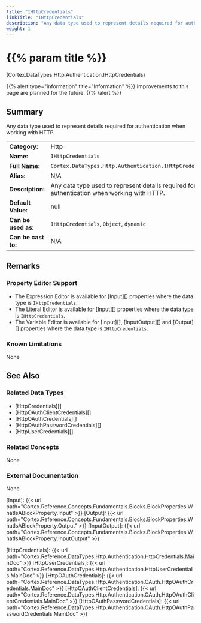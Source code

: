```yaml
---
title: "IHttpCredentials"
linkTitle: "IHttpCredentials"
description: "Any data type used to represent details required for authentication when working with HTTP."
weight: 1
---
```


# {{% param title %}}

<p class="namespace">(Cortex.DataTypes.Http.Authentication.IHttpCredentials)</p>

{{% alert type="information" title="Information" %}} Improvements to this page are planned for the future. {{% /alert %}}

## Summary

Any data type used to represent details required for authentication when working with HTTP.

| | |
|-|-|
| **Category:**          | Http                                            |
| **Name:**              | `IHttpCredentials`                                      |
| **Full Name:**         | `Cortex.DataTypes.Http.Authentication.IHttpCredentials`         |
| **Alias:**             | N/A                                                    |
| **Description:**       | Any data type used to represent details required for authentication when working with HTTP. |
| **Default Value:**     | null                                                   |
| **Can be used as:**    | `IHttpCredentials`, `Object`, `dynamic`                |
| **Can be cast to:**    | N/A                                                    |

## Remarks

### Property Editor Support

- The Expression Editor is available for [Input][] properties where the data type is `IHttpCredentials`.
- The Literal Editor is available for [Input][] properties where the data type is `IHttpCredentials`.
- The Variable Editor is available for [Input][], [InputOutput][] and [Output][] properties where the data type is `IHttpCredentials`.

### Known Limitations

None

## See Also

### Related Data Types

- [HttpCredentials][]
- [HttpOAuthClientCredentials][]
- [HttpOAuthCredentials][]
- [HttpOAuthPasswordCredentials][]
- [HttpUserCredentials][]

### Related Concepts

None

### External Documentation

None

[Input]: {{< url path="Cortex.Reference.Concepts.Fundamentals.Blocks.BlockProperties.WhatIsABlockProperty.Input" >}}
[Output]: {{< url path="Cortex.Reference.Concepts.Fundamentals.Blocks.BlockProperties.WhatIsABlockProperty.Output" >}}
[InputOutput]: {{< url path="Cortex.Reference.Concepts.Fundamentals.Blocks.BlockProperties.WhatIsABlockProperty.InputOutput" >}}

[HttpCredentials]: {{< url path="Cortex.Reference.DataTypes.Http.Authentication.HttpCredentials.MainDoc" >}}
[HttpUserCredentials]: {{< url path="Cortex.Reference.DataTypes.Http.Authentication.HttpUserCredentials.MainDoc" >}}
[HttpOAuthCredentials]: {{< url path="Cortex.Reference.DataTypes.Http.Authentication.OAuth.HttpOAuthCredentials.MainDoc" >}}
[HttpOAuthClientCredentials]: {{< url path="Cortex.Reference.DataTypes.Http.Authentication.OAuth.HttpOAuthClientCredentials.MainDoc" >}}
[HttpOAuthPasswordCredentials]: {{< url path="Cortex.Reference.DataTypes.Http.Authentication.OAuth.HttpOAuthPasswordCredentials.MainDoc" >}}
